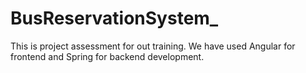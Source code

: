 # BusReservationSystem_
This is project assessment for out training. We have used Angular for frontend and Spring for backend development.
